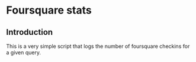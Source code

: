 Foursquare stats
================

Introduction
------------

This is a very simple script that logs the number of foursquare checkins for a given query.
